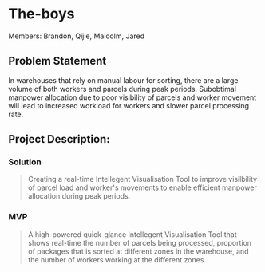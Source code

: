 # The-boys

Members: Brandon, Qijie, Malcolm, Jared

## Problem Statement
In warehouses that rely on manual labour for sorting, there are a large volume of both workers and parcels during peak periods. Subobtimal manpower allocation due to poor visibility of parcels and worker movement will lead to increased workload for workers and slower parcel processing rate.

## Project Description:
### Solution
> Creating a real-time Intellegent Visualisation Tool to improve visilbility of parcel load and worker's movements to enable efficient manpower allocation during peak periods.

### MVP
> A high-powered quick-glance Intellegent Visualisation Tool that shows real-time the number of parcels being processed, proportion of packages that is sorted at different zones in the warehouse, and the number of workers working at the different zones.
